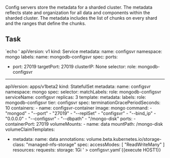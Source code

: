Config servers store the metadata for a sharded cluster. The metadata reflects state and organization for all data and components within the sharded cluster. The metadata includes the list of chunks on every shard and the ranges that define the chunks.

## Task


`echo '
apiVersion: v1
kind: Service
metadata:
  name: configsvr
  namespace: mongo
  labels:
    name: mongodb-configsvr
spec:
  ports:
  - port: 27019
    targetPort: 27019
  clusterIP: None
  selector:
    role: mongodb-configsvr
---
apiVersion: apps/v1beta2
kind: StatefulSet
metadata:
  name: configsvr
  namespace: mongo
spec:
  selector:
    matchLabels:
      role: mongodb-configsvr
  serviceName: configsvr
  replicas: 3
  template:
    metadata:
      labels:
        role: mongodb-configsvr
        tier: configsvr
    spec:
      terminationGracePeriodSeconds: 10
      containers:
        - name: configsvr-container
          image: mongo
          command:
            - "mongod"
            - "--port"
            - "27019"
            - "--replSet"
            - "configsvr"
            - "--bind_ip"
            - "0.0.0.0"
            - "--configsvr"
            - "--dbpath"
            - "/mongo-disk"
          ports:
            - containerPort: 27019
          volumeMounts:
            - name: data
              mountPath: /mongo-disk
  volumeClaimTemplates:
  - metadata:
      name: data
      annotations:
        volume.beta.kubernetes.io/storage-class: "managed-nfs-storage"
    spec:
      accessModes: [ "ReadWriteMany" ]
      resources:
        requests:
          storage: 1Gi
' > configsvr.yaml`{{execute HOST1}}
